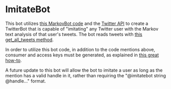 # ImitateBot
This bot utilizes [this MarkovBot code](https://github.com/esdalmaijer/markovbot) and the [Twitter API](https://developer.twitter.com/en/docs) to create a TwitterBot that is capable of "imitating" any Twitter user with the Markov text analysis of that user's tweets. The bot reads tweets with [this get_all_tweets method](https://gist.github.com/yanofsky/5436496). 

In order to utilize this bot code, in addition to the code mentions above, consumer and access keys must be generated, as explained in [this great how-to](https://themepacific.com/how-to-generate-api-key-consumer-token-access-key-for-twitter-oauth/994/). 

A future update to this bot will allow the bot to imitate a user as long as the mention has a valid handle in it, rather than requiring the "@imitatebot string @handle..." format. 
